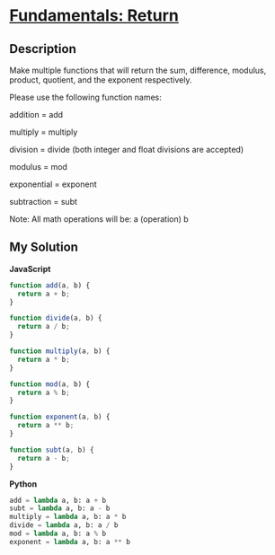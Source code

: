 # [Fundamentals: Return](https://www.codewars.com/kata/55a5befdf16499bffb00007b)

## Description

Make multiple functions that will return the sum, difference, modulus, product, quotient, and the exponent respectively.

Please use the following function names:

addition = add

multiply = multiply

division = divide (both integer and float divisions are accepted)

modulus = mod

exponential = exponent

subtraction = subt

Note: All math operations will be: a (operation) b

## My Solution

**JavaScript**

```js
function add(a, b) {
  return a + b;
}

function divide(a, b) {
  return a / b;
}

function multiply(a, b) {
  return a * b;
}

function mod(a, b) {
  return a % b;
}

function exponent(a, b) {
  return a ** b;
}

function subt(a, b) {
  return a - b;
}
```

**Python**

```py
add = lambda a, b: a + b
subt = lambda a, b: a - b
multiply = lambda a, b: a * b
divide = lambda a, b: a / b
mod = lambda a, b: a % b
exponent = lambda a, b: a ** b
```
